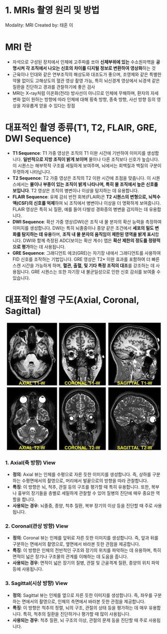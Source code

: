 # 1. MRIs 촬영 원리 및 방법

Modality: MRI
Created by: 태훈 이

# MRI 란

- 자석으로 구성된 장치에서 인체에 고주파를 쏘아 **신체부위에 있는** 수소원자핵을 **공명시켜 각 조직에서 나오는 신호의 차이를 디지털 정보로 변환하여 영상화**하는 것
- 근육이나 인대와 같은 연부조직의 해상도와 대조도가 좋으며, 조영제와 같은 특별한 약물 없이도 고해상도의 혈관 영상 촬영 가능, 특히 뇌신경계 영상에서 뇌경색 같은 질환을 진단하고 경과를 관찰하기에 좋은 검사
- MRI는 X-ray처럼 이온화(전리) 방사선이 아니므로 인체에 무해하며, 환자의 자세변화 없이 원하는 방향에 따라 인체에 대해 횡축 방향, 종축 방향, 사선 방향 등의 영상을 자유롭게 얻을 수 있다는 장점

# 대표적인 촬영 종류(**T1, T2, FLAIR, GRE, DWI Sequence**)

- **T1 Sequence**: T1 가중 영상은 조직의 T1 이완 시간에 기반하여 이미지를 생성합니다. **일반적으로 지방 조직이 밝게 보이며** 물이나 다른 조직보다 신호가 높습니다. 이 시퀀스는 해부학적 구조를 세밀하게 보여주며, 뇌에서는 회백질과 백질의 구분이 뚜렷하게 나타납니다.
- **T2 Sequence**: T2 가중 영상은 조직의 T2 이완 시간에 초점을 맞춥니다. 이 시퀀스에서는 **물이나 부종이 있는 조직이 밝게 나타나며, 특히 물 조직에서 높은 신호를 보입니다**. T2 영상은 조직의 병변이나 이상을 탐지하는 데 유용합니다.
- **FLAIR Sequence**: 유체 감쇠 반전 회복(FLAIR)은 **T2 시퀀스의 변형으로, 뇌척수액(CSF)의 신호를 억제**하여 뇌 조직에서 병변이나 이상을 더 명확하게 보여줍니다. FLAIR 영상은 특히 뇌 질환, 예를 들어 다발성 경화증의 병변을 감지하는 데 유용합니다.
- **DWI Sequence**: 확산 가중 영상(DWI)은 조직 내 물 분자의 확산 능력을 측정하여 이미지를 생성합니다. DWI는 특히 뇌졸중이나 종양 같은 조건에서 **세포의 밀도 변화를 탐지하는 데 유용**하며, **조직 내 물 분자의 움직임이 제한된 영역을 밝게 표시**합니다. DWI와 함께 측정된 ADC(보이는 확산 계수) 맵은 **확산 제한의 정도를 정량적으로 평가**하는 데 사용됩니다.
- **GRE Sequence**: 그래디언트 에코(GRE)는 자기장 내에서 그래디언트를 사용하여 FID 신호를 조작하는 기법입니다. GRE 영상은 T2* 이완 효과를 포함하여 더 빠른 스캔 시간을 가능하게 하며, **혈관, 출혈, 및 기타 특정 조직의 대조**를 강조하는 데 사용됩니다. GRE 시퀀스는 또한 자기장 내 불균일성으로 인한 신호 감쇠를 보여줄 수 있습니다.

# 대표적인 촬영 구도(Axial, Coronal, Sagittal)

<img src="/2_MRIs/2-1_MRIs 촬영 원리 및 방법/Untitled.png"></img><br/>

### **1. Axial(축 방향) View**

- **정의**: Axial 뷰는 인체를 수평으로 자른 듯한 이미지를 생성합니다. 즉, 상하를 구분하는 수평면에서의 촬영으로, 머리에서 발끝으로의 방향을 따라 관찰합니다.
- **특징**: 이 방향은 뇌, 척추, 관절 등의 구조를 평가할 때 특히 유용합니다. 또한, 복부나 흉부의 장기들을 층별로 세밀하게 관찰할 수 있어 질병의 진단에 매우 중요한 역할을 합니다.
- **사용되는 경우**: 뇌졸중, 종양, 척추 질환, 복부 장기의 이상 등을 진단할 때 주로 사용됩니다.

### **2. Coronal(관상 방향) View**

- **정의**: Coronal 뷰는 인체를 앞뒤로 자른 듯한 이미지를 생성합니다. 즉, 앞과 뒤를 구분하는 면에서의 촬영으로, 옆면에서 바라본 듯한 관점을 제공합니다.
- **특징**: 이 방향은 인체의 전반적인 구조와 장기의 위치를 파악하는 데 유용하며, 특히 면적이 넓은 장기나 구조물의 관계를 이해하는 데 도움을 줍니다.
- **사용되는 경우**: 면적이 넓은 장기의 질병, 관절 및 근골격계 질환, 종양의 위치 파악 등에 사용됩니다.

### **3. Sagittal(시상 방향) View**

- **정의**: Sagittal 뷰는 인체를 옆으로 자른 듯한 이미지를 생성합니다. 즉, 좌우를 구분하는 면에서의 촬영으로, 인체의 측면에서 바라본 듯한 관점을 제공합니다.
- **특징**: 이 방향은 척추의 정렬, 뇌의 구조, 관절의 상태 등을 평가하는 데 매우 유용합니다. 특히, 척추의 질환을 진단하거나 평가할 때 많이 사용됩니다.
- **사용되는 경우**: 척추 질환, 뇌 구조의 이상, 관절의 문제 등을 진단할 때 주로 사용됩니다.
